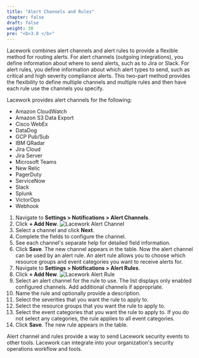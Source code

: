 ```yaml
---
title: "Alert Channels and Rules"
chapter: false
draft: false
weight: 38
pre: "<b>3.8 </b>"
---
```


Lacework combines alert channels and alert rules to provide a flexible method for routing alerts. For alert channels (outgoing integrations), you define information about where to send alerts, such as to Jira or Slack. For alert rules, you define information about which alert types to send, such as critical and high severity compliance alerts. This two-part method provides the flexibility to define multiple channels and multiple rules and then have each rule use the channels you specify.

Lacework provides alert channels for the following:

* Amazon CloudWatch
* Amazon S3 Data Export
* Cisco WebEx
* DataDog
* GCP Pub/Sub
* IBM QRadar
* Jira Cloud
* Jira Server
* Microsoft Teams
* New Relic
* PagerDuty
* ServiceNow
* Slack
* Splunk
* VictorOps
* Webhook

1. Navigate to **Settings > Notifications > Alert Channels**.
2. Click **+ Add New**.
![Lacework Alert Channel](/images/lacework-alert-channel.png)
3. Select a channel and click **Next**.
4. Complete the fields to configure the channel.
5. See each channel's separate help for detailed field information.
6. Click **Save**. The new channel appears in the table. Now the alert channel can be used by an alert rule. An alert rule allows you to choose which resource groups and event categories you want to receive alerts for.
7. Navigate to **Settings > Notifications > Alert Rules**.
8. Click **+ Add New**.
![Lacework Alert Rule](/images/lacework-alert-rule.png)
9. Select an alert channel for the rule to use. The list displays only enabled configured channels. Add additional channels if appropriate.
10. Name the rule and optionally provide a description.
11. Select the severities that you want the rule to apply to.
12. Select the resource groups that you want the rule to apply to.
13. Select the event categories that you want the rule to apply to. If you do not select any categories, the rule applies to all event categories.
14. Click **Save**. The new rule appears in the table.

Alert channel and rules provide a way to send Lacework security events to other tools. Lacework can integrate into your organization's security operations workflow and tools.